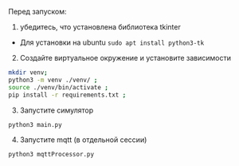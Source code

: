 Перед запуском:
1. убедитесь, что установлена библиотека tkinter
  - Для установки на ubuntu `sudo apt install python3-tk`
2. Создайте виртуальное окружение и установите зависимости
```sh
mkdir venv;
python3 -m venv ./venv/ ;
source ./venv/bin/activate ;
pip install -r requirements.txt ;
```
3. Запустите симулятор
```sh
python3 main.py
```
4. Запустите mqtt (в отдельной сессии)
```sh
python3 mqttProcessor.py
```